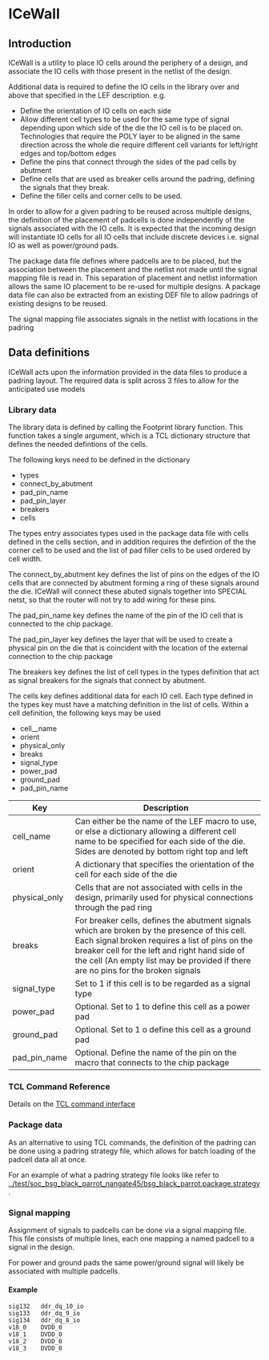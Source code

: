 # ICeWall

## Introduction

ICeWall is a utility to place IO cells around the periphery of a design, and associate the IO cells with those present in the netlist of the design.

Additional data is required to define the IO cells in the library over and above that specified in the LEF description. e.g.
* Define the orientation of IO cells on each side
* Allow different cell types to be used for the same type of signal depending upon which side of the die the IO cell is to be placed on. Technologies that require the POLY layer to be aligned in the same direction across the whole die require different cell variants for left/right edges and top/bottom edges
* Define the pins that connect through the sides of the pad cells by abutment
* Define cells that are used as breaker cells around the padring, defining the signals that they break.
* Define the filler cells and corner cells to be used.

In order to allow for a given padring to be reused across multiple designs, the definition of the placement of padcells is done independently of the signals associated with the IO cells. It is expected that the incoming design will instantiate IO cells for all IO cells that include discrete devices i.e. signal IO as well as power/ground pads. 

The package data file defines where padcells are to be placed, but the association between the placement and the netlist not made until the signal mapping file is read in. This separation of placement and netlist information allows the same IO placement to be re-used for multiple designs. A package data file can also be extracted from an existing DEF file to allow padrings of existing designs to be reused.

The signal mapping file associates signals in the netlist with locations in the padring

## Data definitions

ICeWall acts upon the information provided in the data files to produce a padring layout. The required data is split across 3 files to allow for the anticipated use models

### Library data

The library data is defined by calling the Footprint library function. This function takes a single argument, which is a TCL dictionary structure that defines the needed defintions of the cells.

The following keys need to be defined in the dictionary
* types
* connect_by_abutment
* pad_pin_name
* pad_pin_layer
* breakers
* cells

The types entry associates types used in the package data file with cells defined in the cells section, and in addition requires the defintion of the the corner cell to be used and the list of pad filler cells to be used ordered by cell width.

The connect_by_abutment key defines the list of pins on the edges of the IO cells that are connected by abutment forming a ring of these signals around the die. ICeWall will connect these abuted signals together into SPECIAL netst, so that the router will not try to add wiring for these pins.

The pad_pin_name key defines the name of the pin of the IO cell that is connected to the chip package.

The pad_pin_layer key defines the layer that will be used to create a physical pin on the die that is coincident with the location of the external connection to the chip package

The breakers key defines the list of cell types in the types definition that act as signal breakers for the signals that connect by abutment.

The cells key defines additional data for each IO cell. Each type defined in the types key must have a matching definition in the list of cells. Within a cell definition, the following keys may be used

* cell__name
* orient
* physical_only
* breaks
* signal_type 
* power_pad
* ground_pad
* pad_pin_name

| Key | Description |
| --- | --- |
| cell_name | Can either be the name of the LEF macro to use, or else a dictionary allowing a different cell name to be specified for each side of the die. Sides are denoted by bottom right top and left |
| orient | A dictionary that specifies the orientation of the cell for each side of the die |
| physical_only | Cells that are not associated with cells in the design, primarily used for physical connections through the pad ring |
| breaks | For breaker cells, defines the abutment signals which are broken by the presence of this cell. Each signal broken requires a list of pins on the breaker cell for the left and right hand side of the cell (An empty list may be provided if there are no pins for the broken signals |
| signal_type | Set to 1 if this cell is to be regarded as a signal type |
| power_pad | Optional. Set to 1 to define this cell as a power pad |
| ground_pad | Optional. Set to 1 o define this cell as a ground pad |
| pad_pin_name | Optional. Define the name of the pin on the macro that connects to the chip package |


### TCL Command Reference

Details on the [TCL command interface](TCL_Interface.md)


### Package data

As an alternative to using TCL commands, the definition of the padring can be done using a padring strategy file, which allows for batch loading of the padcell data all at once.

For an example of what a padring strategy file looks like refer to [../test/soc_bsg_black_parrot_nangate45/bsg_black_parrot.package.strategy](../test/soc_bsg_black_parrot_nangate45/bsg_black_parrot.package.strategy).

### Signal mapping

Assignment of signals to padcells can be done via a signal mapping file. This file consists of multiple lines, each one mapping a named padcell to a signal in the design. 

For power and ground pads the same power/ground signal will likely be associated with multiple padcells.

#### Example
```
sig132   ddr_dq_10_io
sig133   ddr_dq_9_io
sig134   ddr_dq_8_io
v18_0    DVDD_0
v18_1    DVDD_0
v18_2    DVDD_0
v18_3    DVDD_0
```


